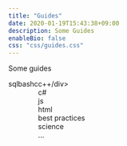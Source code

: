 ```yaml
---
title: "Guides"
date: 2020-01-19T15:43:38+09:00
description: Some Guides
enableBio: false
css: "css/guides.css"
---
```


Some guides

<div style="display: flex; flex-direction: row; flex-wrap: wrap;">
    <div class="guide-card">sql</div>
    <div class="guide-cards">bash</div>
    <div class="guide-card">c</div> 
    <div class="guide-card">c++/div>
    <div class="guide-card">c#</div>
    <div class="guide-card">js</div>
    <div class="guide-card">html</div>
    <div class="guide-card">best practices</div>
    <div class="guide-card">science</div>
    <div class="guide-card">...</div>    
</div>            